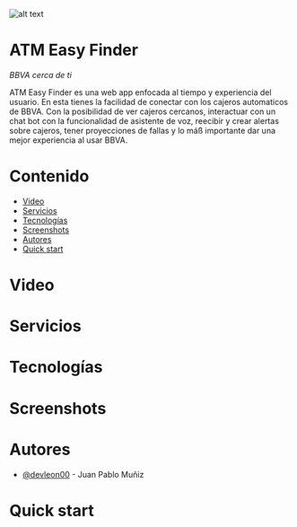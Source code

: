 ![alt text]()

# ATM Easy Finder

*BBVA cerca de ti*

ATM Easy Finder es una web app enfocada al tiempo y experiencia del usuario. En esta tienes la facilidad de conectar con los cajeros automaticos de BBVA. Con la posibilidad de ver cajeros cercanos, interactuar con un chat bot con la funcionalidad de asistente de voz, reecibir y crear alertas sobre cajeros, tener proyecciones de fallas y lo máß importante dar una mejor experiencia al usar BBVA.

# Contenido

- [Video](#Video)
- [Servicios](#Servicios)
- [Tecnologías](#Tecnologías)
- [Screenshots](#Screenshots)
- [Autores](#Autores)
- [Quick start](#Quick-start)

# Video

# Servicios

# Tecnologías

# Screenshots

# Autores

- [@devleon00](https://www.github.com/devleon00) - Juan Pablo Muñiz 

# Quick start






